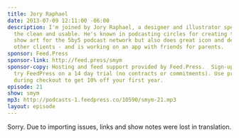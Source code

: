 ```yaml
---
title: Jory Raphael
date: 2013-07-09 12:11:00 -06:00
description: I'm joined by Jory Raphael, a designer and illustrator specializing in
  the clean and usable. He's known in podcasting circles for creating the distinctive
  show art for the 5by5 podcast network but also does great icon and design work for
  other clients ‐ and is working on an app with friends for parents.
sponsor: Feed.Press
sponsor-link: http://feed.press/smym
sponsor-copy: Hosting and feed support provided by Feed.Press.  Sign-up today and
  try FeedPress on a 14 day trial (no contracts or commitments). Use promo code "smym"
  during checkout to get 10% off your first year.
episode: 21
show: smym
mp3: http://podcasts-1.feedpress.co/10590/smym-21.mp3
layout: episode
---
```


Sorry. Due to importing issues, links and show notes were lost in translation.
